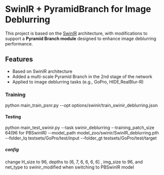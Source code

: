 # SwinIR + PyramidBranch for Image Deblurring

This project is based on the [SwinIR](https://github.com/JingyunLiang/SwinIR) architecture, with modifications to support a **Pyramid Branch module** designed to enhance image deblurring performance.

##  Features
- Based on SwinIR architecture
- Added a multi-scale Pyramid Branch in the 2nd stage of the network
- Applied to image deblurring tasks (e.g., GoPro, HIDE,RealBlur-R)

### Training
python main_train_psnr.py --opt options/swinir/train_swinir_deblurring.json

#### Testing
python main_test_swinir.py --task swinir_deblurring --training_patch_size 64(96 for PBSwinIR) --model_path model_zoo/swinir/SwinIR_deblurring.pth --folder_lq testsets/GoPro/test/input --folder_gt testsets/GoPro/test/target

##### config
change H_size to 96, depths to [6, 7, 6, 6, 6, 6] , img_size to 96,  and net_type to swinir_modified when switching to PBSwinIR model
